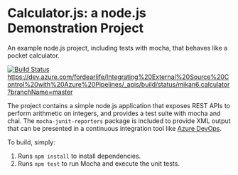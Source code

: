 Calculator.js: a node.js Demonstration Project
==============================================
An example node.js project, including tests with mocha, that behaves like
a pocket calculator.

[![Build Status](https://dev.azure.com/fordearlife/Integrating%20External%20Source%20Control%20with%20Azure%20Pipelines/_apis/build/status/mikan6.calculator?branchName=master)](https://dev.azure.com/fordearlife/Integrating%20External%20Source%20Control%20with%20Azure%20Pipelines/_build/latest?definitionId=6&branchName=master)
https://dev.azure.com/fordearlife/Integrating%20External%20Source%20Control%20with%20Azure%20Pipelines/_apis/build/status/mikan6.calculator?branchName=master

The project contains a simple node.js application that exposes REST APIs
to perform arithmetic on integers, and provides a test suite with mocha
and chai.  The `mocha-junit-reporters` package is included to provide XML
output that can be presented in a continuous integration tool like
[Azure DevOps](https://azure.com/devops).

To build, simply:

1. Runs `npm install` to install dependencies.
2. Runs `npm test` to run Mocha and execute the unit tests.

